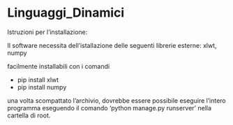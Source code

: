 # Linguaggi_Dinamici
Istruzioni per l’installazione:

Il software necessita dell’istallazione delle seguenti librerie esterne:
xlwt, numpy

facilmente installabili con i comandi
- pip install xlwt
- pip install numpy

una volta scompattato l’archivio, dovrebbe essere possibile eseguire l’intero programma
eseguendo il comando ‘python manage.py runserver’ nella cartella di root.
